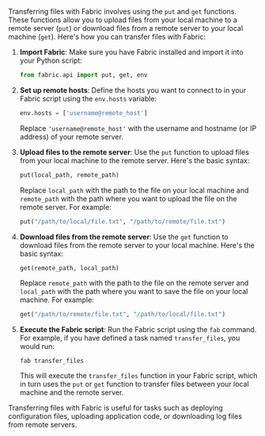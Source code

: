 Transferring files with Fabric involves using the `put` and `get` functions. These functions allow you to upload files from your local machine to a remote server (`put`) or download files from a remote server to your local machine (`get`). Here's how you can transfer files with Fabric:

1. **Import Fabric**: Make sure you have Fabric installed and import it into your Python script:

   ```python
   from fabric.api import put, get, env
   ```

2. **Set up remote hosts**: Define the hosts you want to connect to in your Fabric script using the `env.hosts` variable:

   ```python
   env.hosts = ['username@remote_host']
   ```

   Replace `'username@remote_host'` with the username and hostname (or IP address) of your remote server.

3. **Upload files to the remote server**: Use the `put` function to upload files from your local machine to the remote server. Here's the basic syntax:

   ```python
   put(local_path, remote_path)
   ```

   Replace `local_path` with the path to the file on your local machine and `remote_path` with the path where you want to upload the file on the remote server. For example:

   ```python
   put("/path/to/local/file.txt", "/path/to/remote/file.txt")
   ```

4. **Download files from the remote server**: Use the `get` function to download files from the remote server to your local machine. Here's the basic syntax:

   ```python
   get(remote_path, local_path)
   ```

   Replace `remote_path` with the path to the file on the remote server and `local_path` with the path where you want to save the file on your local machine. For example:

   ```python
   get("/path/to/remote/file.txt", "/path/to/local/file.txt")
   ```

5. **Execute the Fabric script**: Run the Fabric script using the `fab` command. For example, if you have defined a task named `transfer_files`, you would run:

   ```
   fab transfer_files
   ```

   This will execute the `transfer_files` function in your Fabric script, which in turn uses the `put` or `get` function to transfer files between your local machine and the remote server.

Transferring files with Fabric is useful for tasks such as deploying configuration files, uploading application code, or downloading log files from remote servers.